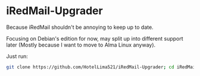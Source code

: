 # iRedMail-Upgrader

Because iRedMail shouldn't be annoying to keep up to date.

Focusing on Debian's edition for now, may split up into different support later (Mostly because I want to move to Alma Linux anyway).

Just run:

```bash
git clone https://github.com/HotelLima521/iRedMail-Upgrader; cd iRedMail-Upgrader; ./upgrade.sh
```
